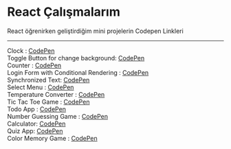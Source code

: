 # React Çalışmalarım
React öğrenirken geliştirdiğim mini projelerin Codepen Linkleri

<hr>

Clock : <a href="https://codepen.io/ogzCode/pen/MWVBjEG">CodePen</a><br>
Toggle Button for change background: <a href="https://codepen.io/ogzCode/pen/jOzpMZY">CodePen</a><br>
Counter : <a href="https://codepen.io/ogzCode/pen/GRxBGVG">CodePen</a><br>
Login Form with Conditional Rendering : <a href="https://codepen.io/ogzCode/pen/gOedROz">CodePen</a><br>
Synchronized Text: <a href="https://codepen.io/ogzCode/pen/vYRQjoM">CodePen</a><br>
Select Menu : <a href="https://codepen.io/ogzCode/pen/bGvzOpj">CodePen</a><br>
Temperature Converter : <a href="https://codepen.io/ogzCode/pen/mdxYZPQ">CodePen</a><br>
Tic Tac Toe Game : <a href="https://codepen.io/ogzCode/pen/JjvjpqP">CodePen</a><br>
Todo App : <a href="https://codepen.io/ogzCode/pen/ZEoYeEY">CodePen</a><br>
Number Guessing Game : <a href="https://codepen.io/ogzCode/pen/MWGjwgq">CodePen</a><br>
Calculator: <a href="https://codepen.io/ogzCode/pen/eYrVwLJ">CodePen</a><br>
Quiz App: <a href="https://codepen.io/ogzCode/pen/XWqYdxY">CodePen</a><br>
Color Memory Game : <a href="https://codepen.io/ogzCode/pen/oNdawXy">CodePen</a>
